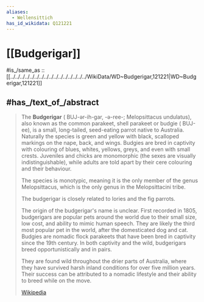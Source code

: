 ```yaml
---
aliases:
  - Wellensittich
has_id_wikidata: Q121221
---
```


# [[Budgerigar]] 

#is_/same_as :: [[../../../../../../../../../../../../../../../../WikiData/WD~Budgerigar,121221|WD~Budgerigar,121221]] 

## #has_/text_of_/abstract 

> The **Budgerigar** ( BUJ-ər-ih-gar, -⁠ə-ree-; Melopsittacus undulatus), also known as the common parakeet, shell parakeet or budgie ( BUJ-ee), is a small, long-tailed, seed-eating parrot native to Australia.  Naturally the species is green and yellow with black, scalloped markings on the nape, back, and wings. Budgies are bred in captivity with colouring of blues, whites, yellows, greys, and even with small crests. Juveniles and chicks are monomorphic (the sexes are visually indistinguishable), while adults are told apart by their cere colouring and their behaviour.
>
> The species is monotypic, meaning it is the only member of the genus Melopsittacus, which is the only genus in the  Melopsittacini tribe.  
>
> The budgerigar is closely related to lories and the fig parrots.
>
> The origin of the budgerigar's name is unclear. First recorded in 1805, budgerigars are popular pets around the world due to their small size, low cost, and ability to mimic human speech. They are likely the third most popular pet in the world, after the domesticated dog and cat. Budgies are nomadic flock parakeets that have been bred in captivity since the 19th century. In both captivity and the wild, budgerigars breed opportunistically and in pairs.
>
> They are found wild throughout the drier parts of Australia, where they have survived harsh inland conditions for over five million years. Their success can be attributed to a nomadic lifestyle and their ability to breed while on the move.
>
> [Wikipedia](https://en.wikipedia.org/wiki/Budgerigar) 